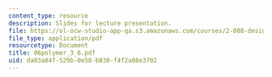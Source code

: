 ```yaml
---
content_type: resource
description: Slides for lecture presentation.
file: https://ol-ocw-studio-app-qa.s3.amazonaws.com/courses/2-008-design-and-manufacturing-ii-spring-2004/da03a84f529b0e58b830f4f2a08e3702_06polymer_3_6.pdf
file_type: application/pdf
resourcetype: Document
title: 06polymer_3_6.pdf
uid: da03a84f-529b-0e58-b830-f4f2a08e3702
---
```

